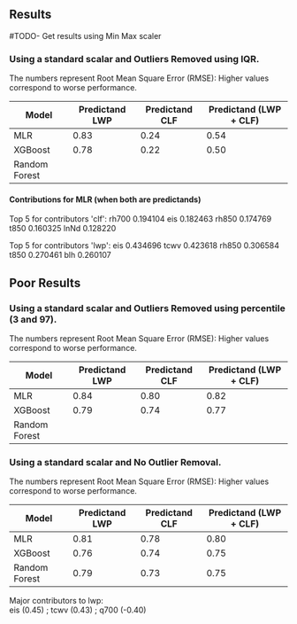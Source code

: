 ## Results
#TODO- Get results using Min Max scaler

### Using a standard scalar and Outliers Removed using IQR.

The numbers represent Root Mean Square Error (RMSE): Higher values correspond to worse performance.

| Model        | Predictand LWP | Predictand CLF | Predictand (LWP + CLF) |
|--------------|----------------|----------------|------------------------|
| MLR          | 0.83           | 0.24           | 0.54                   |
| XGBoost      | 0.78           | 0.22           | 0.50                   |
| Random Forest|           |                |                        |

#### Contributions for MLR (when both are predictands)
Top 5 for contributors 'clf':
rh700    0.194104
eis      0.182463
rh850    0.174769
t850     0.160325
lnNd     0.128220

Top 5 for contributors 'lwp':
eis      0.434696
tcwv     0.423618
rh850    0.306584
t850     0.270461
blh      0.260107


## Poor Results

### Using a standard scalar and Outliers Removed using percentile (3 and 97).

The numbers represent Root Mean Square Error (RMSE): Higher values correspond to worse performance.

| Model        | Predictand LWP | Predictand CLF | Predictand (LWP + CLF) |
|--------------|----------------|----------------|------------------------|
| MLR          | 0.84           | 0.80           | 0.82                   |
| XGBoost      | 0.79           | 0.74           | 0.77                   |
| Random Forest|                |                |                        |



### Using a standard scalar and No Outlier Removal.

The numbers represent Root Mean Square Error (RMSE): Higher values correspond to worse performance.

| Model        | Predictand LWP | Predictand CLF | Predictand (LWP + CLF) |
|--------------|----------------|----------------|------------------------|
| MLR          | 0.81           | 0.78           | 0.80                   |
| XGBoost      | 0.76           | 0.74           | 0.75                   |
| Random Forest| 0.79           | 0.73           | 0.75                   |

Major contributors to lwp: </br> eis (0.45) ; tcwv (0.43) ; q700 (-0.40)
